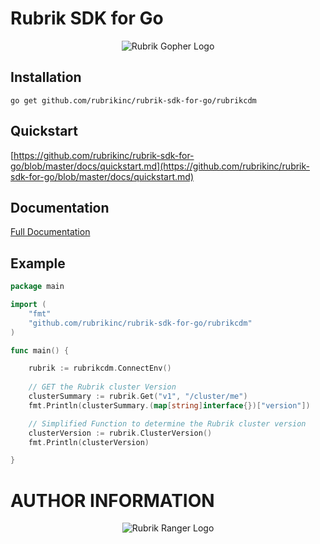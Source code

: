 # Rubrik SDK for Go

<p></p>
<p align="center">
  <img src="https://user-images.githubusercontent.com/8610203/48332236-55506f00-e610-11e8-9a60-594de963a1ee.png" alt="Rubrik Gopher Logo"/>
</p>

## Installation

```go get github.com/rubrikinc/rubrik-sdk-for-go/rubrikcdm```

## Quickstart

[https://github.com/rubrikinc/rubrik-sdk-for-go/blob/master/docs/quickstart.md](https://github.com/rubrikinc/rubrik-sdk-for-go/blob/master/docs/quickstart.md)

## Documentation

[Full Documentation](https://godoc.org/github.com/rubrikinc/rubrik-sdk-for-go/rubrikcdm)

## Example

```go
package main

import (
	"fmt"
	"github.com/rubrikinc/rubrik-sdk-for-go/rubrikcdm"
)

func main() {

	rubrik := rubrikcdm.ConnectEnv()
	
	// GET the Rubrik cluster Version
	clusterSummary := rubrik.Get("v1", "/cluster/me")
	fmt.Println(clusterSummary.(map[string]interface{})["version"])

	// Simplified Function to determine the Rubrik cluster version
	clusterVersion := rubrik.ClusterVersion()
	fmt.Println(clusterVersion)

}
```

# AUTHOR INFORMATION

<p></p>
<p align="center">
  <img src="https://user-images.githubusercontent.com/8610203/37415009-6f9cf416-2778-11e8-8b56-052a8e41c3c8.png" alt="Rubrik Ranger Logo"/>
</p>

